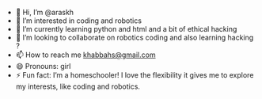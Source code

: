 - 👋 Hi, I’m @araskh
- 👀 I’m interested in coding and robotics
- 🌱 I’m currently learning python and html and a bit of ethical hacking
- 💞️ I’m looking to collaborate on robotics coding and also learning hacking ?
- 📫 How to reach me khabbahs@gmail.com
- 😄 Pronouns: girl
- ⚡ Fun fact:  I’m a homeschooler! I love the flexibility it gives me to explore my interests, like coding and robotics.

<!---
araskh/araskh is a ✨ special ✨ repository because its `README.md` (this file) appears on your GitHub profile.
You can click the Preview link to take a look at your changes.
--->
